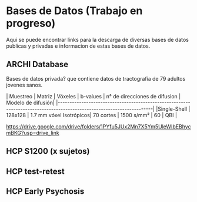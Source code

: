 # Bases de Datos (Trabajo en progreso)

Aqui se puede encontrar links para la descarga de diversas bases de datos publicas y privadas e informacion de estas bases de datos.


## ARCHI Database

Bases de datos privada? que contiene datos de tractografía de 79 adultos jovenes sanos.

| Muestreo         | Matriz | Vóxeles          | b-values          | n° de direcciones de difusion | Modelo de difusión|
|----------------------------------------------------------------------------------------------------------------------|
|Single-Shell      | 128x128 | 1.7 mm vóxel Isotrópicos| 70 cortes | 1500 s/mm² | 60 | QBI |


https://drive.google.com/drive/folders/1PYfu5JUx2Mn7X5Ym5UleWIbEBhycmBKG?usp=drive_link

## HCP S1200 (x sujetos)


## HCP test-retest


## HCP Early Psychosis	




